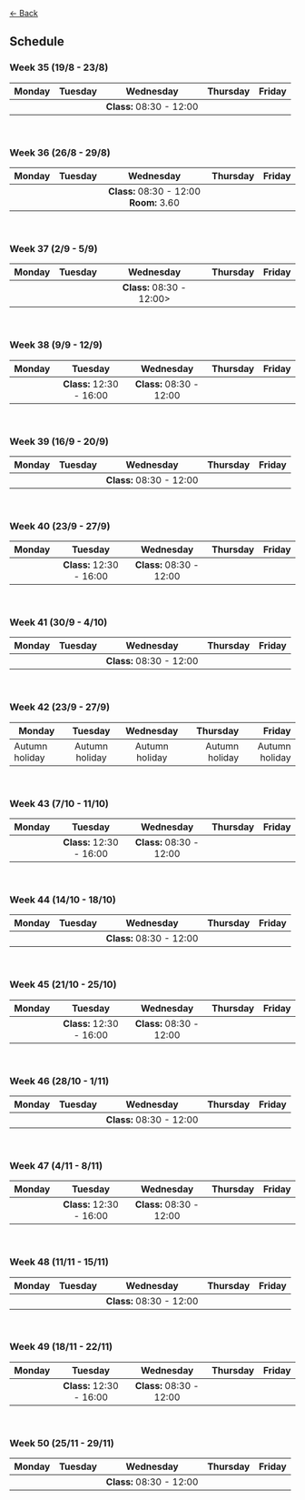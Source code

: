 [&larr; Back](../index.md)

## Schedule

### Week 35 (19/8 - 23/8)

| Monday        | Tuesday       | Wednesday | Thursday | Friday |
| ------------- |:-------------:|:---------:| --------:|-------:|
| | | <strong>Class:</strong> 08:30 - 12:00 | | |

<br>

### Week 36 (26/8 - 29/8)

| Monday        | Tuesday       | Wednesday | Thursday | Friday |
| ------------- |:-------------:|:---------:| --------:|-------:|
| | | <strong>Class:</strong> 08:30 - 12:00 <strong>Room:</strong> 3.60 | | |

<br>

### Week 37 (2/9 - 5/9)

| Monday        | Tuesday       | Wednesday | Thursday | Friday |
| ------------- |:-------------:|:---------:| --------:|-------:|
| | | <strong>Class:</strong> 08:30 - 12:00> | | |

<br>

### Week 38 (9/9 - 12/9)

| Monday        | Tuesday       | Wednesday | Thursday | Friday |
| ------------- |:-------------:|:---------:| --------:|-------:|
| | <strong>Class:</strong> 12:30 - 16:00 | <strong>Class:</strong> 08:30 - 12:00 | | |

<br>

### Week 39 (16/9 - 20/9)

| Monday        | Tuesday       | Wednesday | Thursday | Friday |
| ------------- |:-------------:|:---------:| --------:|-------:|
| | | <strong>Class:</strong> 08:30 - 12:00 | | |

<br>

### Week 40 (23/9 - 27/9)

| Monday        | Tuesday       | Wednesday | Thursday | Friday |
| ------------- |:-------------:|:---------:| --------:|-------:|
| | <strong>Class:</strong> 12:30 - 16:00 | <strong>Class:</strong> 08:30 - 12:00 | | |

<br>

### Week 41 (30/9 - 4/10)

| Monday        | Tuesday       | Wednesday | Thursday | Friday |
| ------------- |:-------------:|:---------:| --------:|-------:|
| | | <strong>Class:</strong> 08:30 - 12:00 | | |

<br>

### Week 42 (23/9 - 27/9)

| Monday        | Tuesday       | Wednesday | Thursday | Friday |
| ------------- |:-------------:|:---------:| --------:|-------:|
| Autumn holiday | Autumn holiday | Autumn holiday | Autumn holiday | Autumn holiday |

<br>

### Week 43 (7/10 - 11/10)

| Monday        | Tuesday       | Wednesday | Thursday | Friday |
| ------------- |:-------------:|:---------:| --------:|-------:|
| | <strong>Class:</strong> 12:30 - 16:00 | <strong>Class:</strong> 08:30 - 12:00 | | |

<br>

### Week 44 (14/10 - 18/10)

| Monday        | Tuesday       | Wednesday | Thursday | Friday |
| ------------- |:-------------:|:---------:| --------:|-------:|
| | | <strong>Class:</strong> 08:30 - 12:00 | | |

<br>


### Week 45 (21/10 - 25/10)

| Monday        | Tuesday       | Wednesday | Thursday | Friday |
| ------------- |:-------------:|:---------:| --------:|-------:|
| | <strong>Class:</strong> 12:30 - 16:00 | <strong>Class:</strong> 08:30 - 12:00 | | |

<br>

### Week 46 (28/10 - 1/11)

| Monday        | Tuesday       | Wednesday | Thursday | Friday |
| ------------- |:-------------:|:---------:| --------:|-------:|
| | | <strong>Class:</strong> 08:30 - 12:00 | | |

<br>

### Week 47 (4/11 - 8/11)

| Monday        | Tuesday       | Wednesday | Thursday | Friday |
| ------------- |:-------------:|:---------:| --------:|-------:|
| | <strong>Class:</strong> 12:30 - 16:00 | <strong>Class:</strong> 08:30 - 12:00 | | |

<br>

### Week 48 (11/11 - 15/11)

| Monday        | Tuesday       | Wednesday | Thursday | Friday |
| ------------- |:-------------:|:---------:| --------:|-------:|
| | | <strong>Class:</strong> 08:30 - 12:00 | | |

<br>

### Week 49 (18/11 - 22/11)

| Monday        | Tuesday       | Wednesday | Thursday | Friday |
| ------------- |:-------------:|:---------:| --------:|-------:|
| | <strong>Class:</strong> 12:30 - 16:00 | <strong>Class:</strong> 08:30 - 12:00 | | |

<br>


### Week 50 (25/11 - 29/11)

| Monday        | Tuesday       | Wednesday | Thursday | Friday |
| ------------- |:-------------:|:---------:| --------:|-------:|
| | | <strong>Class:</strong> 08:30 - 12:00 | | |

